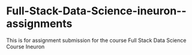 # Full-Stack-Data-Science-ineuron--assignments
This is for assignment submission for the course Full Stack Data Science Course Ineuron
